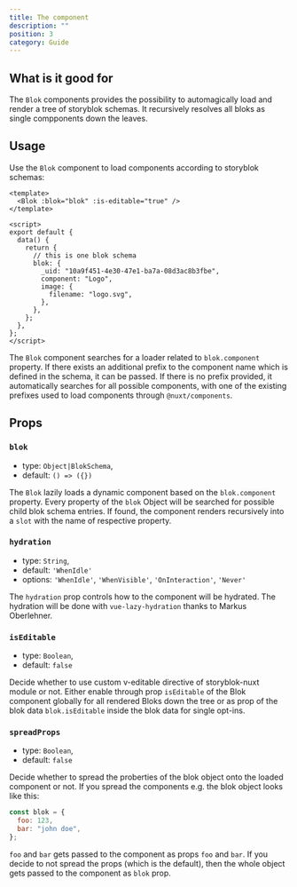 ```yaml
---
title: The component
description: ""
position: 3
category: Guide
---
```


## What is it good for

The `Blok` components provides the possibility to automagically load and render a tree of storyblok schemas. It recursively resolves all bloks as single compponents down the leaves.

## Usage

Use the `Blok` component to load components according to storyblok schemas:

```vue
<template>
  <Blok :blok="blok" :is-editable="true" />
</template>

<script>
export default {
  data() {
    return {
      // this is one blok schema
      blok: {
        _uid: "10a9f451-4e30-47e1-ba7a-08d3ac8b3fbe",
        component: "Logo",
        image: {
          filename: "logo.svg",
        },
      },
    };
  },
};
</script>
```

The `Blok` component searches for a loader related to `blok.component` property. If there exists an additional prefix to the component name which is defined in the schema, it can be passed. If there is no prefix provided, it automatically searches for all possible components, with one of the existing prefixes used to load components through `@nuxt/components`.

## Props

### `blok`

- type: `Object|BlokSchema`,
- default: `() => ({})`

The `Blok` lazily loads a dynamic component based on the `blok.component` property.
Every property of the `blok` Object will be searched for possible child blok schema entries. If found, the component renders recursively into a `slot` with the name of respective property.

### `hydration`

- type: `String`,
- default: `'WhenIdle'`
- options: `'WhenIdle'`, `'WhenVisible'`, `'OnInteraction'`, `'Never'`

The `hydration` prop controls how to the component will be hydrated. The hydration will be done with `vue-lazy-hydration` thanks to Markus Oberlehner.

### `isEditable`

- type: `Boolean`,
- default: `false`

Decide whether to use custom v-editable directive of storyblok-nuxt module or not. Either enable through prop `isEditable` of the Blok component globally for all rendered Bloks down the tree or as prop of the blok data `blok.isEditable` inside the blok data for single opt-ins.

### `spreadProps`

- type: `Boolean`,
- default: `false`

Decide whether to spread the proberties of the blok object onto the loaded component or not. If you spread the components e.g. the blok object looks like this:

```js
const blok = {
  foo: 123,
  bar: "john doe",
};
```

`foo` and `bar` gets passed to the component as props `foo` and `bar`. If you decide to not spread the props (which is the default), then the whole object gets passed to the component as `blok` prop.
